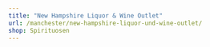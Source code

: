 ```yaml
---
title: "New Hampshire Liquor & Wine Outlet"
url: /manchester/new-hampshire-liquor-und-wine-outlet/
shop: Spirituosen
---
```

